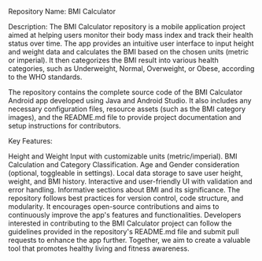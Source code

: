 Repository Name: BMI Calculator

Description:
The BMI Calculator repository is a mobile application project aimed at helping users monitor their body mass index and track their health status over time. The app provides an intuitive user interface to input height and weight data and calculates the BMI based on the chosen units (metric or imperial). It then categorizes the BMI result into various health categories, such as Underweight, Normal, Overweight, or Obese, according to the WHO standards.

The repository contains the complete source code of the BMI Calculator Android app developed using Java and Android Studio. It also includes any necessary configuration files, resource assets (such as the BMI category images), and the README.md file to provide project documentation and setup instructions for contributors.

Key Features:

Height and Weight Input with customizable units (metric/imperial).
BMI Calculation and Category Classification.
Age and Gender consideration (optional, toggleable in settings).
Local data storage to save user height, weight, and BMI history.
Interactive and user-friendly UI with validation and error handling.
Informative sections about BMI and its significance.
The repository follows best practices for version control, code structure, and modularity. It encourages open-source contributions and aims to continuously improve the app's features and functionalities. Developers interested in contributing to the BMI Calculator project can follow the guidelines provided in the repository's README.md file and submit pull requests to enhance the app further. Together, we aim to create a valuable tool that promotes healthy living and fitness awareness.

